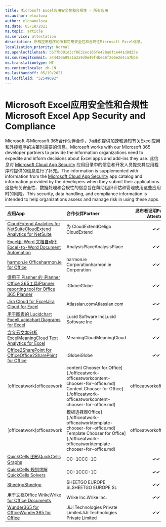 ```yaml
---
title: Microsoft Excel应用安全性和合规性 - 所有应用
ms.author: elmalova
author: elenamalova
ms.date: 05/18/2021
ms.topic: article
ms.service: attestation
description: 所有应用程序的所有可用安全性和合规性Microsoft Excel信息。
localization_priority: Normal
ms.openlocfilehash: 5677b001d3cf8632ec166fe428a8fce441d8d25e
ms.sourcegitcommit: a44420a99a1a3a9d0e49f4be66f266e2d4ca7bbb
ms.translationtype: MT
ms.contentlocale: zh-CN
ms.lasthandoff: 05/19/2021
ms.locfileid: "52549692"
---
```

# <a name="microsoft-excel-app-security-and-compliance"></a><span data-ttu-id="5b284-103">Microsoft Excel应用安全性和合规性</span><span class="sxs-lookup"><span data-stu-id="5b284-103">Microsoft Excel App Security and Compliance</span></span>

<span data-ttu-id="5b284-104">Microsoft 与Microsoft 365合作伙伴合作，为组织提供加速和通知有关Excel应用和外接程序的决策时需要的信息。</span><span class="sxs-lookup"><span data-stu-id="5b284-104">Microsoft works with our Microsoft 365 developer partners to provide the information organizations need to expedite and inform decisions about Excel apps and add-ins they use.</span></span> <span data-ttu-id="5b284-105">此信息对 [Microsoft Cloud App Security](https://www.microsoft.com/en-us/enterprise-mobility-security/cloud-app-security) 应用目录中的信息和开发人员提交其应用程序时提供的信息进行了补充。</span><span class="sxs-lookup"><span data-stu-id="5b284-105">The information is supplemented with information from the [Microsoft Cloud App Security](https://www.microsoft.com/en-us/enterprise-mobility-security/cloud-app-security) app catalog and information provided by the developers when they submit their applications.</span></span> <span data-ttu-id="5b284-106">这些有关安全性、数据处理和合规性的信息旨在帮助组织评估和管理使用这些应用时的风险。</span><span class="sxs-lookup"><span data-stu-id="5b284-106">This security, data handling, and compliance information is intended to help organizations assess and manage risk in using these apps.</span></span>

| <span data-ttu-id="5b284-107">**应用**</span><span class="sxs-lookup"><span data-stu-id="5b284-107">**App**</span></span> | <span data-ttu-id="5b284-108">**合作伙伴**</span><span class="sxs-lookup"><span data-stu-id="5b284-108">**Partner**</span></span> | <span data-ttu-id="5b284-109">**发布者证明**</span><span class="sxs-lookup"><span data-stu-id="5b284-109">**Publisher Attested**</span></span> | <span data-ttu-id="5b284-110">**认证**</span><span class="sxs-lookup"><span data-stu-id="5b284-110">**Certified**</span></span> |
|:--------|:------------|:----------------------:|:-------------:|
| [<span data-ttu-id="5b284-111">CloudExtend Analytics for NetSuite</span><span class="sxs-lookup"><span data-stu-id="5b284-111">CloudExtend Analytics for NetSuite</span></span>](./celigo-cloudextend-analytics-for-netsuite.md) | <span data-ttu-id="5b284-112">为 CloudExtend</span><span class="sxs-lookup"><span data-stu-id="5b284-112">Celigo CloudExtend</span></span> | <span data-ttu-id="5b284-113">**✓**</span><span class="sxs-lookup"><span data-stu-id="5b284-113">**✓**</span></span> |  |
| [<span data-ttu-id="5b284-114">Excel到 Word 文档自动化</span><span class="sxs-lookup"><span data-stu-id="5b284-114">Excel-to-Word Document Automation</span></span>](./analysisplace-excel-to-word-document-automation.md) | <span data-ttu-id="5b284-115">AnalysisPlace</span><span class="sxs-lookup"><span data-stu-id="5b284-115">AnalysisPlace</span></span> | <span data-ttu-id="5b284-116">**✓**</span><span class="sxs-lookup"><span data-stu-id="5b284-116">**✓**</span></span> |  |
| [<span data-ttu-id="5b284-117">harmon.ie Office</span><span class="sxs-lookup"><span data-stu-id="5b284-117">harmon.ie for Office</span></span>](./harmonie-corporation-for-office.md) | <span data-ttu-id="5b284-118">harmon.ie Corporation</span><span class="sxs-lookup"><span data-stu-id="5b284-118">harmon.ie Corporation</span></span> | <span data-ttu-id="5b284-119">**✓**</span><span class="sxs-lookup"><span data-stu-id="5b284-119">**✓**</span></span> |  |
| [<span data-ttu-id="5b284-120">适用于 Planner 的 iPlanner Office 365工具</span><span class="sxs-lookup"><span data-stu-id="5b284-120">iPlanner reporting tool for Office 365 Planner</span></span>](./iglobe-iplanner-reporting-tool-for-office-365-planner.md) | <span data-ttu-id="5b284-121">iGlobe</span><span class="sxs-lookup"><span data-stu-id="5b284-121">iGlobe</span></span> | <span data-ttu-id="5b284-122">**✓**</span><span class="sxs-lookup"><span data-stu-id="5b284-122">**✓**</span></span> | <img alt="Certified application badge" src="../media/certified-badge.png" height="25" width="25" /> |
| [<span data-ttu-id="5b284-123">Jira Cloud for Excel</span><span class="sxs-lookup"><span data-stu-id="5b284-123">Jira Cloud for Excel</span></span>](./atlassiancom-jira-cloud-for-excel.md) | <span data-ttu-id="5b284-124">Atlassian.com</span><span class="sxs-lookup"><span data-stu-id="5b284-124">Atlassian.com</span></span> | <span data-ttu-id="5b284-125">**✓**</span><span class="sxs-lookup"><span data-stu-id="5b284-125">**✓**</span></span> |  |
| [<span data-ttu-id="5b284-126">用于图表的 Lucidchart Excel</span><span class="sxs-lookup"><span data-stu-id="5b284-126">Lucidchart Diagrams for Excel</span></span>](./lucid-software-inc-lucidchart-diagrams-for-excel.md) | <span data-ttu-id="5b284-127">Lucid Software Inc</span><span class="sxs-lookup"><span data-stu-id="5b284-127">Lucid Software Inc</span></span> | <span data-ttu-id="5b284-128">**✓**</span><span class="sxs-lookup"><span data-stu-id="5b284-128">**✓**</span></span> |  |
| [<span data-ttu-id="5b284-129">含义云文本分析Excel</span><span class="sxs-lookup"><span data-stu-id="5b284-129">MeaningCloud Text Analytics for Excel</span></span>](./meaningcloud-text-analytics-for-excel.md) | <span data-ttu-id="5b284-130">MeaningCloud</span><span class="sxs-lookup"><span data-stu-id="5b284-130">MeaningCloud</span></span> | <span data-ttu-id="5b284-131">**✓**</span><span class="sxs-lookup"><span data-stu-id="5b284-131">**✓**</span></span> |  |
| [<span data-ttu-id="5b284-132">Office2SharePoint for Office</span><span class="sxs-lookup"><span data-stu-id="5b284-132">Office2SharePoint for Office</span></span>](./iglobe-office2sharepoint-for-office.md) | <span data-ttu-id="5b284-133">iGlobe</span><span class="sxs-lookup"><span data-stu-id="5b284-133">iGlobe</span></span> | <span data-ttu-id="5b284-134">**✓**</span><span class="sxs-lookup"><span data-stu-id="5b284-134">**✓**</span></span> | <img alt="Certified application badge" src="../media/certified-badge.png" height="25" width="25" /> |
| <span data-ttu-id="5b284-135">[officeatwork</span><span class="sxs-lookup"><span data-stu-id="5b284-135">[officeatwork</span></span> | <span data-ttu-id="5b284-136">content Chooser for Office] (./officeatwork-officeatworkcontent-chooser-for-office.md) </span><span class="sxs-lookup"><span data-stu-id="5b284-136">Content Chooser for Office](./officeatwork-officeatworkcontent-chooser-for-office.md)</span></span> | <span data-ttu-id="5b284-137">officeatwork</span><span class="sxs-lookup"><span data-stu-id="5b284-137">officeatwork</span></span> | <span data-ttu-id="5b284-138">**✓**</span><span class="sxs-lookup"><span data-stu-id="5b284-138">**✓**</span></span> | <img alt="Certified application badge" src="../media/certified-badge.png" height="25" width="25" /> |
| <span data-ttu-id="5b284-139">[officeatwork</span><span class="sxs-lookup"><span data-stu-id="5b284-139">[officeatwork</span></span> | <span data-ttu-id="5b284-140">模板选择器Office] (./officeatwork-officeatworktemplate-chooser-for-office.md) </span><span class="sxs-lookup"><span data-stu-id="5b284-140">Template Chooser for Office](./officeatwork-officeatworktemplate-chooser-for-office.md)</span></span> | <span data-ttu-id="5b284-141">officeatwork</span><span class="sxs-lookup"><span data-stu-id="5b284-141">officeatwork</span></span> | <span data-ttu-id="5b284-142">**✓**</span><span class="sxs-lookup"><span data-stu-id="5b284-142">**✓**</span></span> | <img alt="Certified application badge" src="../media/certified-badge.png" height="25" width="25" /> |
| [<span data-ttu-id="5b284-143">QuickCells 图形</span><span class="sxs-lookup"><span data-stu-id="5b284-143">QuickCells Graphs</span></span>](./cc-1c-quickcells-graphs.md) | <span data-ttu-id="5b284-144">CC-1C</span><span class="sxs-lookup"><span data-stu-id="5b284-144">CC-1C</span></span> | <span data-ttu-id="5b284-145">**✓**</span><span class="sxs-lookup"><span data-stu-id="5b284-145">**✓**</span></span> |  |
| [<span data-ttu-id="5b284-146">QuickCells 规划求解</span><span class="sxs-lookup"><span data-stu-id="5b284-146">QuickCells Solvers</span></span>](./cc-1c-quickcells-solvers.md) | <span data-ttu-id="5b284-147">CC-1C</span><span class="sxs-lookup"><span data-stu-id="5b284-147">CC-1C</span></span> | <span data-ttu-id="5b284-148">**✓**</span><span class="sxs-lookup"><span data-stu-id="5b284-148">**✓**</span></span> |  |
| [<span data-ttu-id="5b284-149">Sheetgo</span><span class="sxs-lookup"><span data-stu-id="5b284-149">Sheetgo</span></span>](./sheetgo-europe-sl.md) | <span data-ttu-id="5b284-150">SHEETGO EUROPE SL</span><span class="sxs-lookup"><span data-stu-id="5b284-150">SHEETGO EUROPE SL</span></span> | <span data-ttu-id="5b284-151">**✓**</span><span class="sxs-lookup"><span data-stu-id="5b284-151">**✓**</span></span> |  |
| [<span data-ttu-id="5b284-152">用于文档Office Wrike</span><span class="sxs-lookup"><span data-stu-id="5b284-152">Wrike for Office Documents</span></span>](./wrike-inc-for-office-documents.md) | <span data-ttu-id="5b284-153">Wrike Inc.</span><span class="sxs-lookup"><span data-stu-id="5b284-153">Wrike Inc.</span></span> | <span data-ttu-id="5b284-154">**✓**</span><span class="sxs-lookup"><span data-stu-id="5b284-154">**✓**</span></span> | <img alt="Certified application badge" src="../media/certified-badge.png" height="25" width="25" /> |
| [<span data-ttu-id="5b284-155">Wunder365 for Office</span><span class="sxs-lookup"><span data-stu-id="5b284-155">Wunder365 for Office</span></span>](./jiji-technologies-private-limited-wunder365-for-office.md) | <span data-ttu-id="5b284-156">JiJi Technologies Private Limited</span><span class="sxs-lookup"><span data-stu-id="5b284-156">JiJi Technologies Private Limited</span></span> | <span data-ttu-id="5b284-157">**✓**</span><span class="sxs-lookup"><span data-stu-id="5b284-157">**✓**</span></span> |  |
